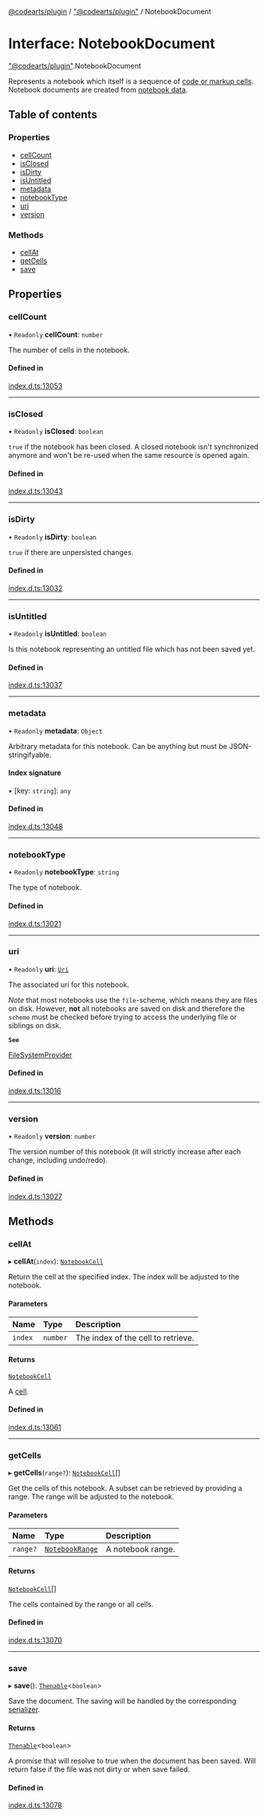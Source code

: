 [@codearts/plugin](../README.md) / ["@codearts/plugin"](../modules/_codearts_plugin_.md) / NotebookDocument

# Interface: NotebookDocument

["@codearts/plugin"](../modules/_codearts_plugin_.md).NotebookDocument

Represents a notebook which itself is a sequence of [code or markup cells](codearts_plugin_.NotebookCell.md). Notebook documents are
created from [notebook data](../classes/codearts_plugin_.NotebookData.md).

## Table of contents

### Properties

- [cellCount](codearts_plugin_.NotebookDocument.md#cellcount)
- [isClosed](codearts_plugin_.NotebookDocument.md#isclosed)
- [isDirty](codearts_plugin_.NotebookDocument.md#isdirty)
- [isUntitled](codearts_plugin_.NotebookDocument.md#isuntitled)
- [metadata](codearts_plugin_.NotebookDocument.md#metadata)
- [notebookType](codearts_plugin_.NotebookDocument.md#notebooktype)
- [uri](codearts_plugin_.NotebookDocument.md#uri)
- [version](codearts_plugin_.NotebookDocument.md#version)

### Methods

- [cellAt](codearts_plugin_.NotebookDocument.md#cellat)
- [getCells](codearts_plugin_.NotebookDocument.md#getcells)
- [save](codearts_plugin_.NotebookDocument.md#save)

## Properties

### cellCount

• `Readonly` **cellCount**: `number`

The number of cells in the notebook.

#### Defined in

[index.d.ts:13053](https://github.com/huaweicloud/cloudide-plugin-api/blob/a055dd0/index.d.ts#L13053)

___

### isClosed

• `Readonly` **isClosed**: `boolean`

`true` if the notebook has been closed. A closed notebook isn't synchronized anymore
and won't be re-used when the same resource is opened again.

#### Defined in

[index.d.ts:13043](https://github.com/huaweicloud/cloudide-plugin-api/blob/a055dd0/index.d.ts#L13043)

___

### isDirty

• `Readonly` **isDirty**: `boolean`

`true` if there are unpersisted changes.

#### Defined in

[index.d.ts:13032](https://github.com/huaweicloud/cloudide-plugin-api/blob/a055dd0/index.d.ts#L13032)

___

### isUntitled

• `Readonly` **isUntitled**: `boolean`

Is this notebook representing an untitled file which has not been saved yet.

#### Defined in

[index.d.ts:13037](https://github.com/huaweicloud/cloudide-plugin-api/blob/a055dd0/index.d.ts#L13037)

___

### metadata

• `Readonly` **metadata**: `Object`

Arbitrary metadata for this notebook. Can be anything but must be JSON-stringifyable.

#### Index signature

▪ [key: `string`]: `any`

#### Defined in

[index.d.ts:13048](https://github.com/huaweicloud/cloudide-plugin-api/blob/a055dd0/index.d.ts#L13048)

___

### notebookType

• `Readonly` **notebookType**: `string`

The type of notebook.

#### Defined in

[index.d.ts:13021](https://github.com/huaweicloud/cloudide-plugin-api/blob/a055dd0/index.d.ts#L13021)

___

### uri

• `Readonly` **uri**: [`Uri`](../classes/codearts_plugin_.Uri.md)

The associated uri for this notebook.

*Note* that most notebooks use the `file`-scheme, which means they are files on disk. However, **not** all notebooks are
saved on disk and therefore the `scheme` must be checked before trying to access the underlying file or siblings on disk.

**`See`**

[FileSystemProvider](codearts_plugin_.FileSystemProvider.md)

#### Defined in

[index.d.ts:13016](https://github.com/huaweicloud/cloudide-plugin-api/blob/a055dd0/index.d.ts#L13016)

___

### version

• `Readonly` **version**: `number`

The version number of this notebook (it will strictly increase after each
change, including undo/redo).

#### Defined in

[index.d.ts:13027](https://github.com/huaweicloud/cloudide-plugin-api/blob/a055dd0/index.d.ts#L13027)

## Methods

### cellAt

▸ **cellAt**(`index`): [`NotebookCell`](codearts_plugin_.NotebookCell.md)

Return the cell at the specified index. The index will be adjusted to the notebook.

#### Parameters

| Name | Type | Description |
| :------ | :------ | :------ |
| `index` | `number` | The index of the cell to retrieve. |

#### Returns

[`NotebookCell`](codearts_plugin_.NotebookCell.md)

A [cell](codearts_plugin_.NotebookCell.md).

#### Defined in

[index.d.ts:13061](https://github.com/huaweicloud/cloudide-plugin-api/blob/a055dd0/index.d.ts#L13061)

___

### getCells

▸ **getCells**(`range?`): [`NotebookCell`](codearts_plugin_.NotebookCell.md)[]

Get the cells of this notebook. A subset can be retrieved by providing
a range. The range will be adjusted to the notebook.

#### Parameters

| Name | Type | Description |
| :------ | :------ | :------ |
| `range?` | [`NotebookRange`](../classes/codearts_plugin_.NotebookRange.md) | A notebook range. |

#### Returns

[`NotebookCell`](codearts_plugin_.NotebookCell.md)[]

The cells contained by the range or all cells.

#### Defined in

[index.d.ts:13070](https://github.com/huaweicloud/cloudide-plugin-api/blob/a055dd0/index.d.ts#L13070)

___

### save

▸ **save**(): [`Thenable`](Thenable.md)<`boolean`\>

Save the document. The saving will be handled by the corresponding [serializer](codearts_plugin_.NotebookSerializer.md).

#### Returns

[`Thenable`](Thenable.md)<`boolean`\>

A promise that will resolve to true when the document
has been saved. Will return false if the file was not dirty or when save failed.

#### Defined in

[index.d.ts:13078](https://github.com/huaweicloud/cloudide-plugin-api/blob/a055dd0/index.d.ts#L13078)

